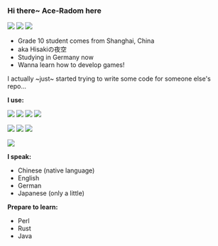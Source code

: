 ### Hi there~ Ace-Radom here

<img src="https://img.shields.io/badge/OS-Windows%2011-blue" /> <img src="https://img.shields.io/badge/Compiler-MinGW-blue" /> <img src="https://img.shields.io/badge/Editor-Visual%20Studio%20Code-blue" />

- Grade 10 student comes from Shanghai, China
- aka Hisakiの夜空
- Studying in Germany now
- Wanna learn how to develop games!

I actually ~just~ started trying to write some code for someone else's repo...

**I use:**

<img src="https://img.shields.io/badge/C%2C%20C%2B%2B-MinGW%208.1.0-yellowgreen" /> <img src="https://img.shields.io/badge/C%23-VS2022-red" /> <img src="https://img.shields.io/badge/Python-cPython%203.10.8-blue" /> <img src="https://img.shields.io/badge/LaTeX-TeX%20Live%202022-lightgrey" />

<img src="https://img.shields.io/badge/Powershell-5.1-blue" /> <img src="https://img.shields.io/badge/Make-4.2.1-lightgrey" /> <img src="https://img.shields.io/badge/CMake-3.24.2-red" />

<img src="https://cr-skills-chart-widget.azurewebsites.net/api/api?username=ace-radom" />

**I speak:**

- Chinese (native language)
- English
- German
- Japanese (only a little)

**Prepare to learn:**

- Perl
- Rust
- Java
